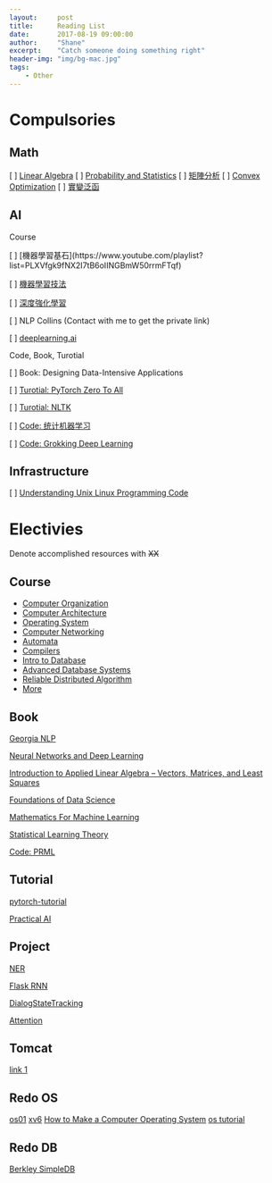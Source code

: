 ```yaml
---
layout:     post
title:      Reading List
date:       2017-08-19 09:00:00
author:     "Shane"
excerpt:    "Catch someone doing something right"
header-img: "img/bg-mac.jpg"
tags:
    - Other
---
```


# Compulsories
## Math
[ ] [Linear Algebra](https://www.youtube.com/playlist?list=PLE7DDD91010BC51F8)
[ ] [Probability and Statistics](https://lagunita.stanford.edu/courses/course-v1:OLI+ProbStat+Open_Jan2017/course/)
[ ] [矩陣分析](https://www.youtube.com/playlist?list=PLj6E8qlqmkFsnTes37wyzOREFTQ9Lv0hI)
[ ] [Convex Optimization](https://lagunita.stanford.edu/courses/Engineering/CVX101/Winter2014/course/)
[ ] [實變泛函](https://www.youtube.com/playlist?list=PLTZS5MfjsAzMKStF2fm3kolbIBVEa6Biu)

## AI
<p id='pzb'>Course</p>
[ ] [機器學習基石](https://www.youtube.com/playlist?list=PLXVfgk9fNX2I7tB6oIINGBmW50rrmFTqf)

[ ] [機器學習技法](https://www.youtube.com/playlist?list=PLXVfgk9fNX2IQOYPmqjqWsNUFl2kpk1U2)

[ ] [深度強化學習](https://www.youtube.com/playlist?list=PLJV_el3uVTsODxQFgzMzPLa16h6B8kWM_)

[ ] NLP Collins (Contact with me to get the private link)

[ ] [deeplearning.ai](https://www.youtube.com/channel/UCcIXc5mJsHVYTZR1maL5l9w/featured)

<p id='pzb'>Code, Book, Turotial</p>
[ ] Book: Designing Data-Intensive Applications

[ ] [Turotial: PyTorch Zero To All](https://www.youtube.com/playlist?list=PLlMkM4tgfjnJ3I-dbhO9JTw7gNty6o_2m)

[ ] [Turotial: NLTK](https://www.youtube.com/playlist?list=PLQVvvaa0QuDf2JswnfiGkliBInZnIC4HL)

[ ] [Code: 统计机器学习](https://github.com/fengdu78/lihang-code)

[ ] [Code: Grokking Deep Learning](https://github.com/iamtrask/Grokking-Deep-Learning)

## Infrastructure
[ ] [Understanding Unix Linux Programming Code](https://github.com/ZCplayground/Understanding-Unix-Linux-Programming)

# Electivies

Denote accomplished resources with ~~XX~~

## Course
- [Computer Organization](https://www.youtube.com/playlist?list=PLhMnuBfGeCDM8pXLpqib90mDFJI-e1lpk)
- [Computer Architecture](https://www.coursera.org/learn/comparch/home/welcome)
- [Operating System](https://www.youtube.com/playlist?list=PL--jIyXjDXf6Q4XA6q8RYnyChYzJ0K0F2)
- [Computer Networking](https://lagunita.stanford.edu/courses/Engineering/Networking-SP/SelfPaced/course/)
- [Automata](https://lagunita.stanford.edu/courses/course-v1:ComputerScience+Automata+SelfPaced/course/)
- [Compilers](https://lagunita.stanford.edu/courses/Engineering/Compilers/Fall2014/course/)
- [Intro to Database](https://www.youtube.com/playlist?list=PLhMnuBfGeCDPtyC9kUf_hG_QwjYzZ0Am1)
- [Advanced Database Systems](https://www.youtube.com/playlist?list=PLSE8ODhjZXjYplQRUlrgQKwIAV3es0U6t)
- [Reliable Distributed Algorithm](https://www.youtube.com/playlist?list=PLx3mQFFeHPjndmQ0iP9j6C58b90hqGa0X)
- [More](https://www.youtube.com/channel/UCSynHr2gm5wAqG-69nsTl4A/playlists?shelf_id=0&view=52)

## Book

[Georgia NLP](https://github.com/jacobeisenstein/gt-nlp-class)

[Neural Networks and Deep Learning](http://neuralnetworksanddeeplearning.com/index.html)

[Introduction to Applied Linear Algebra – Vectors, Matrices, and Least Squares](https://web.stanford.edu/~boyd/vmls/)

[Foundations of Data Science](https://www.cs.cornell.edu/jeh/book.pdf)

[Mathematics For Machine Learning](https://github.com/mml-book/mml-book.github.io)

[Statistical Learning Theory](https://github.com/percyliang/cs229t)

[Code: PRML](https://github.com/ctgk/PRML)

## Tutorial

[pytorch-tutorial](https://github.com/yunjey/pytorch-tutorial)

[Practical AI](https://github.com/GokuMohandas/practicalAI)

## Project
[NER](https://github.com/ZhixiuYe/NER-pytorch)

[Flask RNN](https://github.com/WillKoehrsen/recurrent-neural-networks)

[DialogStateTracking](https://github.com/voicy-ai/DialogStateTracking)

[Attention](https://github.com/GokuMohandas/attentional-interfaces)

## Tomcat
[link 1](www.jianshu.com/p/dce1ee01fb90)

## Redo OS
[os01](https://github.com/tuhdo/os01)
[xv6](https://github.com/ranxian/xv6-chinese)
[How to Make a Computer Operating System](https://github.com/SamyPesse/How-to-Make-a-Computer-Operating-System)
[os tutorial](https://github.com/cfenollosa/os-tutorial)

## Redo DB
[Berkley SimpleDB](https://github.com/iamxpy/SimpleDB)